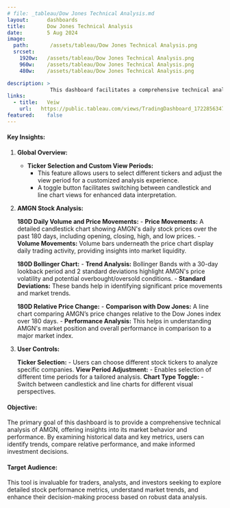 ```yaml
---
# file: _tableau/Dow Jones Technical Analysis.md
layout:      dashboards
title:       Dow Jones Technical Analysis
date:        5 Aug 2024
image:
  path:       /assets/tableau/Dow Jones Technical Analysis.png
  srcset:
    1920w:   /assets/tableau/Dow Jones Technical Analysis.png
    960w:    /assets/tableau/Dow Jones Technical Analysis.png
    480w:    /assets/tableau/Dow Jones Technical Analysis.png

description: >
              This dashboard facilitates a comprehensive technical analysis of AMGN stock performance using historical market data and key financial indicators. It helps in understanding trends, market behavior, and relative performance, providing valuable insights for traders, analysts, and investors.
links:
  - title:   Veiw
    url:   https://public.tableau.com/views/TradingDashboard_17228563479350/DowJonesTechnicalAnalysis?:language=en-US&:sid=&:redirect=auth&:display_count=n&:origin=viz_share_link
featured:    false
---
```

#### Key Insights:

1. **Global Overview:**

    - **Ticker Selection and Custom View Periods:**
        - This feature allows users to select different tickers and adjust the view period for a customized analysis experience.
        - A toggle button facilitates switching between candlestick and line chart views for enhanced data interpretation.

2. **AMGN Stock Analysis:**

    **180D Daily Volume and Price Movements:**
        - **Price Movements:** A detailed candlestick chart showing AMGN's daily
        stock prices over the past 180 days, including opening, closing, high, and low prices.
        - **Volume Movements:** Volume bars underneath the price chart display daily trading activity, providing insights into market liquidity.

    **180D Bollinger Chart:**
        - **Trend Analysis:** Bollinger Bands with a 30-day lookback period and 2 standard deviations highlight AMGN's price volatility and potential overbought/oversold conditions.
        - **Standard Deviations:** These bands help in identifying significant price movements and market trends.

    **180D Relative Price Change:**
        - **Comparison with Dow Jones:** A line chart comparing AMGN’s price changes relative to the Dow Jones index over 180 days.
        - **Performance Analysis:** This helps in understanding AMGN's market position and overall performance in comparison to a major market index.

3. **User Controls:**

    **Ticker Selection:**
        - Users can choose different stock tickers to analyze specific companies.
    **View Period Adjustment:**
        - Enables selection of different time periods for a tailored analysis.
    **Chart Type Toggle:**
        - Switch between candlestick and line charts for different visual perspectives.

#### Objective:

The primary goal of this dashboard is to provide a comprehensive technical analysis of AMGN, offering insights into its market behavior and performance. By examining historical data and key metrics, users can identify trends, compare relative performance, and make informed investment decisions.

#### Target Audience:

This tool is invaluable for traders, analysts, and investors seeking to explore detailed stock performance metrics, understand market trends, and enhance their decision-making process based on robust data analysis.
